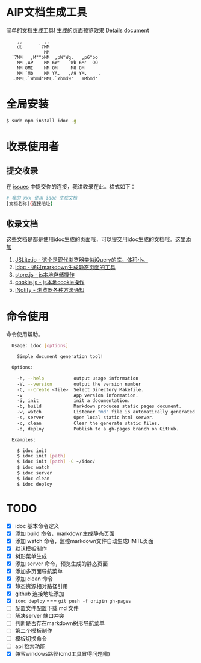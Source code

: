 
# AIP文档生成工具

简单的文档生成工具! [生成的页面预览效果](http://jaywcjlove.github.io/idoc) [Details document](http://jaywcjlove.github.io/idoc)

```
    ,,        ,,
    db      `7MM
              MM
  `7MM   ,M""bMM  ,pW"Wq.   ,p6"bo
    MM ,AP    MM 6W'   `Wb 6M'  OO
    MM 8MI    MM 8M     M8 8M
    MM `Mb    MM YA.   ,A9 YM.    ,
  .JMML.`Wbmd"MML.`Ybmd9'   YMbmd'
```

# 全局安装

```bash
$ sudo npm install idoc -g
```


# 收录使用者

## 提交收录

在 [issues](https://github.com/jaywcjlove/idoc/issues) 中提交你的连接，我讲收录在此。格式如下：

```bash
# 我的 xxx 使用 idoc 生成文档
[文档名称](连接地址) 
```


## 收录文档

这些文档是都是使用idoc生成的页面哦，可以提交用idoc生成的文档哦。这里[添加](https://github.com/jaywcjlove/idoc/issues) 

1. [JSLite.io - 这个是现代浏览器类似jQuery的库，体积小。](http://jslite.github.io/JSLite/) 
2. [idoc - 通过markdown生成静态页面的工具](http://jaywcjlove.github.io/idoc)
3. [store.js - js本地存储操作](http://jaywcjlove.github.io/store.js)
4. [cookie.js - js本地cookie操作](http://jslite.io/cookie.js/)
5. [iNotify - 浏览器各种方法通知](http://jaywcjlove.github.io/iNotify)


# 命令使用

命令使用帮助。


```sh
  Usage: idoc [options]

    Simple document generation tool!

  Options:

    -h, --help           output usage information
    -V, --version        output the version number
    -C, --Create <file>  Select Directory Makefile.
    -v                   App version information.
    -i, init             init a documentation.
    -b, build            Markdown produces static pages document.
    -w, watch            Listener "md" file is automatically generated pages.
    -s, server           Open local static html server.
    -c, clean            Clear the generate static files.
    -d, deploy           Publish to a gh-pages branch on GitHub.

  Examples:

    $ idoc init
    $ idoc init [path]
    $ idoc init [path] -C ~/idoc/
    $ idoc watch
    $ idoc server
    $ idoc clean
    $ idoc deploy
```


# TODO

- [x] idoc 基本命令定义
- [x] 添加 build 命令，markdown生成静态页面
- [x] 添加 watch 命令，监控markdown文件自动生成HMTL页面
- [x] 默认模板制作
- [x] 树形菜单生成
- [x] 添加 server 命令，预览生成的静态页面
- [x] 添加多页面导航菜单
- [x] 添加 clean 命令
- [x] 静态资源相对路径引用
- [x] github 连接地址添加
- [x] `idoc deploy` === `git push -f origin gh-pages`
- [ ] 配置文件配置下载 md 文件
- [ ] 解决server 端口冲突
- [ ] 判断是否存在markdown树形导航菜单
- [ ] 第二个模板制作
- [ ] 模板切换命令
- [ ] api 检索功能
- [x] 兼容windows路径(cmd工具冒得问题嘞)